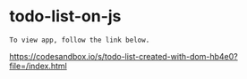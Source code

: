 # todo-list-on-js
```
To view app, follow the link below.
```
<https://codesandbox.io/s/todo-list-created-with-dom-hb4e0?file=/index.html>
